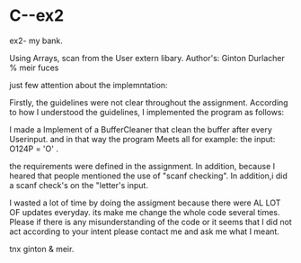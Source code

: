 # C--ex2
ex2- my bank.

Using Arrays, scan from the User extern libary.
Author's: Ginton Durlacher % meir fuces

just few attention about the implemntation:

Firstly, the guidelines were not clear throughout the assignment.
According to how I understood the guidelines, I implemented the program as follows:


I made a Implement of a BufferCleaner that clean the buffer after every Userinput. and in that way the program Meets all
for example:  the input: O124P = 'O' .

the requirements were defined in the assignment.
In addition, because I heared that people mentioned the use of "scanf checking". In addition,i did a scanf check's on the "letter's input.

I wasted a lot of time  by doing  the assigment because there were AL LOT OF updates everyday.
its make me  change the whole code several times.
Please if there is any misunderstanding of the code or it seems that I did not act according to your intent
please contact me and ask me what I meant.

tnx 
ginton & meir.

